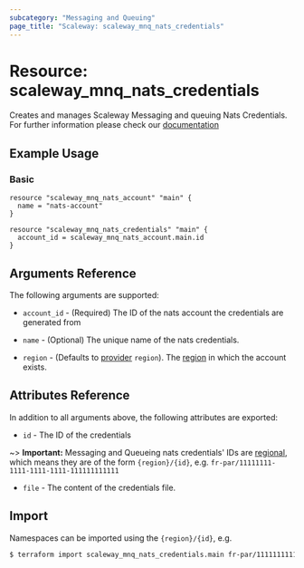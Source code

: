 ```yaml
---
subcategory: "Messaging and Queuing"
page_title: "Scaleway: scaleway_mnq_nats_credentials"
---
```


# Resource: scaleway_mnq_nats_credentials

Creates and manages Scaleway Messaging and queuing Nats Credentials.
For further information please check
our [documentation](https://www.scaleway.com/en/docs/serverless/messaging/reference-content/nats-overview/)

## Example Usage

### Basic

```hcl
resource "scaleway_mnq_nats_account" "main" {
  name = "nats-account"
}

resource "scaleway_mnq_nats_credentials" "main" {
  account_id = scaleway_mnq_nats_account.main.id
}
```

## Arguments Reference

The following arguments are supported:

- `account_id` - (Required) The ID of the nats account the credentials are generated from

- `name` - (Optional) The unique name of the nats credentials.

- `region` - (Defaults to [provider](../index.md#region) `region`). The [region](../guides/regions_and_zones.md#regions)
  in which the account exists.

## Attributes Reference

In addition to all arguments above, the following attributes are exported:

- `id` - The ID of the credentials

~> **Important:** Messaging and Queueing nats credentials' IDs are [regional](../guides/regions_and_zones.md#resource-ids), which means they are of the form `{region}/{id}`, e.g. `fr-par/11111111-1111-1111-1111-111111111111`

- `file` - The content of the credentials file.

## Import

Namespaces can be imported using the `{region}/{id}`, e.g.

```bash
$ terraform import scaleway_mnq_nats_credentials.main fr-par/11111111111111111111111111111111
```
